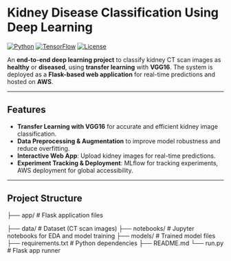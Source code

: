 #  Kidney Disease Classification Using Deep Learning

[![Python](https://img.shields.io/badge/Python-3.8-blue)](https://www.python.org/)
[![TensorFlow](https://img.shields.io/badge/TensorFlow-2.x-orange)](https://www.tensorflow.org/)
[![License](https://img.shields.io/badge/License-MIT-green)](LICENSE)

An **end-to-end deep learning project** to classify kidney CT scan images as **healthy** or **diseased**, using **transfer learning** with **VGG16**. The system is deployed as a **Flask-based web application** for real-time predictions and hosted on **AWS**.

---

## Features

- **Transfer Learning with VGG16** for accurate and efficient kidney image classification.  
- **Data Preprocessing & Augmentation** to improve model robustness and reduce overfitting.  
- **Interactive Web App**: Upload kidney images for real-time predictions.  
- **Experiment Tracking & Deployment**: MLflow for tracking experiments, AWS deployment for global accessibility.  

---

##  Project Structure

├── app/ # Flask application files


├── data/ # Dataset (CT scan images)
├── notebooks/ # Jupyter notebooks for EDA and model training
├── models/ # Trained model files
├── requirements.txt # Python dependencies
├── README.md
└── run.py # Flask app runner
